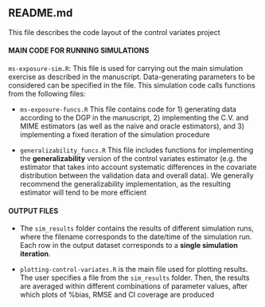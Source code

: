 ## README.md

This file describes the code layout of the control variates project

#### MAIN CODE FOR RUNNING SIMULATIONS
`ms-exposure-sim.R`: This file is used for carrying out the main simulation 
exercise as described in the manuscript. Data-generating parameters to be considered
can be specified in the file. This simulation code calls functions from the 
following files:

- `ms-exposure-funcs.R`
This file contains code for 1) generating data according to the DGP in the 
manuscript, 2) implementing the C.V. and MIME estimators (as well as the naive
and oracle estimators), and 3) implementing a fixed iteration of the simulation
procedure

- `generalizability_funcs.R`
This file includes functions for implementing the **generalizability** version of 
the control variates estimator (e.g. the estimator that takes into account 
systematic differences in the covariate distribution between the validation data
and overall data). We generally recommend the generalizability implementation, as 
the resulting estimator will tend to be more efficient 


#### OUTPUT FILES
 - The `sim_results` folder contains the results of different simulation runs, where the 
filename corresponds to the date/time of the simulation run. Each row
in the output dataset corresponds to a **single simulation iteration**.

- `plotting-control-variates.R` is the main file used for plotting results. The user specifies
a file from the `sim_results` folder. Then, the results are averaged within different
combinations of parameter values, after which plots of %bias, RMSE and CI coverage
are produced


